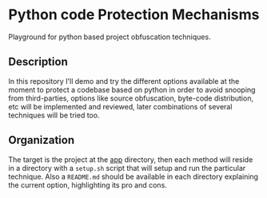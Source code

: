 # Python code Protection Mechanisms

Playground for python based project obfuscation techniques.

## Description

In this repository I'll demo and try the different options available at the
moment to protect a codebase based on python in order to avoid snooping from
third-parties, options like source obfuscation, byte-code distribution, etc
will be implemented and reviewed, later combinations of several techniques will
be tried too.

## Organization

The target is the project at the [app](app) directory, then each method will
reside in a directory with a ``setup.sh`` script that will setup and run the
particular technique. Also a ``README.md`` should be available in each
directory explaining the current option, highlighting its pro and cons.
